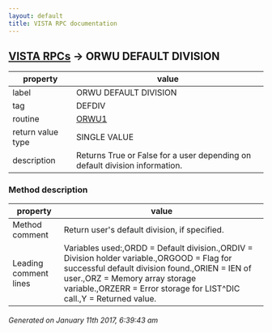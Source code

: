 ```yaml
---
layout: default
title: VISTA RPC documentation
---
```




## [VISTA RPCs](TableOfContent.md) &#8594; ORWU DEFAULT DIVISION 

 property | value 
--- | --- 
 label | ORWU DEFAULT DIVISION
 tag | DEFDIV
 routine | [ORWU1](http://code.osehra.org/dox/Routine_ORWU1_source.html)
 return value type | SINGLE VALUE
 description | Returns True or False for a user depending on default division information.


### Method description

 property | value 
--- | --- 
 Method comment | Return user's default division, if specified.
 Leading comment lines | Variables used:,ORDD   = Default division.,ORDIV  = Division holder variable.,ORGOOD = Flag for successful default division found.,ORIEN  = IEN of user.,ORZ    = Memory array storage variable.,ORZERR = Error storage for LIST^DIC call.,Y      = Returned value.




 ###### Generated on January 11th 2017, 6:39:43 am